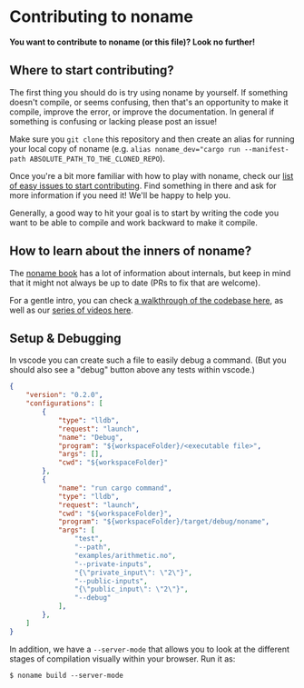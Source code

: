 # Contributing to noname

**You want to contribute to noname (or this file)? Look no further!**

## Where to start contributing?

The first thing you should do is try using noname by yourself. If something doesn't compile, or seems confusing, then that's an opportunity to make it compile, improve the error, or improve the documentation. In general if something is confusing or lacking please post an issue!

Make sure you `git clone` this repository and then create an alias for running your local copy of noname (e.g. `alias noname_dev="cargo run --manifest-path ABSOLUTE_PATH_TO_THE_CLONED_REPO`).

Once you're a bit more familiar with how to play with noname, check our [list of easy issues to start contributing](https://github.com/zksecurity/noname/issues?q=is%3Aopen+is%3Aissue+label%3Aeasy). Find something in there and ask for more information if you need it! We'll be happy to help you.

Generally, a good way to hit your goal is to start by writing the code you want to be able to compile and work backward to make it compile.

## How to learn about the inners of noname?
 
The [noname book](https://zksecurity.github.io/noname/) has a lot of information about internals, but keep in mind that it might not always be up to date (PRs to fix that are welcome). 

For a gentle intro, you can check [a walkthrough of the codebase here](https://www.youtube.com/live/pQer-ua73Vo), as well as our [series of videos here](https://cryptologie.net/article/573).

## Setup & Debugging

In vscode you can create such a file to easily debug a command. (But you should also see a "debug" button above any tests within vscode.)

```json
{
    "version": "0.2.0",
    "configurations": [
        {
            "type": "lldb",
            "request": "launch",
            "name": "Debug",
            "program": "${workspaceFolder}/<executable file>",
            "args": [],
            "cwd": "${workspaceFolder}"
        },
        {
            "name": "run cargo command",
            "type": "lldb",
            "request": "launch",
            "cwd": "${workspaceFolder}",
            "program": "${workspaceFolder}/target/debug/noname",
            "args": [
                "test",
                "--path",
                "examples/arithmetic.no",
                "--private-inputs",
                "{\"private_input\": \"2\"}",
                "--public-inputs",
                "{\"public_input\": \"2\"}",
                "--debug"
            ],
        },
    ]
}
```

In addition, we have a `--server-mode` that allows you to look at the different stages of compilation visually within your browser. Run it as:

```
$ noname build --server-mode
```

